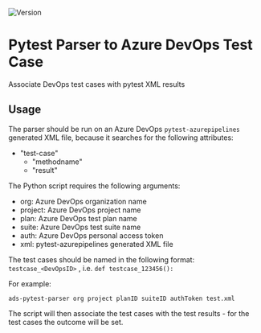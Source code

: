 ![Version](https://img.shields.io/pypi/v/ads-pytest-parser.svg)

# Pytest Parser to Azure DevOps Test Case
Associate DevOps test cases with pytest XML results


## Usage
The parser should be run on an Azure DevOps ```pytest-azurepipelines``` generated XML file, because it searches for the following attributes:
- "test-case"
  - "methodname"
  - "result"

The Python script requires the following arguments:
- org: Azure DevOps organization name
- project: Azure DevOps project name
- plan: Azure DevOps test plan name
- suite: Azure DevOps test suite name
- auth: Azure DevOps personal access token
- xml: pytest-azurepipelines generated XML file

The test cases should be named in the following format: ```testcase_<DevOpsID>``` , i.e. ```def testcase_123456():```

For example:
```
ads-pytest-parser org project planID suiteID authToken test.xml
```

The script will then associate the test cases with the test results - for the test cases the outcome will be set.